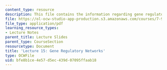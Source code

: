 ```yaml
---
content_type: resource
description: This file contains the information regarding gene regulatory networks.
file: https://ol-ocw-studio-app-production.s3.amazonaws.com/courses/7-91j-foundations-of-computational-and-systems-biology-spring-2014/bfe8b1ce4e57d5ec439d07095ffaab18_MIT7_91JS14_Lecture15.pdf
file_type: application/pdf
learning_resource_types:
- Lecture Notes
parent_title: Lecture Slides
parent_type: CourseSection
resourcetype: Document
title: 'Lecture 15: Gene Regulatory Networks'
type: OCWFile
uid: bfe8b1ce-4e57-d5ec-439d-07095ffaab18
---
```


